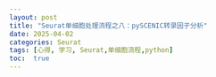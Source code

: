 ```yaml
---
layout: post
title: "Seurat单细胞处理流程之八：pySCENIC转录因子分析"
date: 2025-04-02
categories: Seurat
tags: [心得, 学习, Seurat,单细胞流程,python]
toc:  true
---
```

